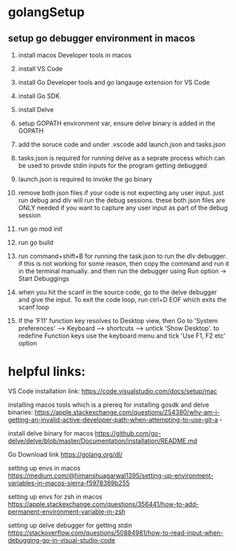 # golangSetup
setup go debugger environment in macos
---------------------------------------

1) install macos Developer tools in macos

2) install VS Code

3) install Go Developer tools and go langauge extension for VS Code

4) install Go SDK

5) install Delve

6) setup GOPATH environment var, ensure delve binary is added in the GOPATH

7) add the soruce code and under .vscode add launch.json and tasks.json

8) tasks.json is required for running delve as a seprate process which can be used to provde stdin inputs for the 
   program getting debugged

9) launch.json is required to invoke the go binary

10) remove both json files if your code is not expecting any user input. just run debug and dlv will run the debug sessions. 
these both json files are ONLY needed if you want to capture any user input as part of the debug session

10) run go mod init

11) run go build

12) run command+shift+B for running the task.json to run the dlv debugger. if this is not working for some reason, then 
copy the command and run it in the terminal manually. and then run the debugger using Run option -> Start Debuggings

13) when you hit the scanf in the source code, go to the delve debugger and give the input. To exit the code loop, run ctrl+D 
EOF which exits the scanf loop

14) If the 'F11' function key resolves to Desktop view, then Go to 'System preferences' --> Keyboard --> shortcuts --> untick 'Show Desktop'. to redefine Function keys use the keyboard menu and tick 'Use F1, F2 etc' option




# helpful links:

VS Code installation link:
https://code.visualstudio.com/docs/setup/mac

installing macos tools which is a prereq for installing gosdk and delve binaries:
https://apple.stackexchange.com/questions/254380/why-am-i-getting-an-invalid-active-developer-path-when-attempting-to-use-git-a - 

install delve binary for macos
https://github.com/go-delve/delve/blob/master/Documentation/installation/README.md

Go Download link
https://golang.org/dl/


setting up envs in macos
https://medium.com/@himanshuagarwal1395/setting-up-environment-variables-in-macos-sierra-f5978369b255

setting up envs for zsh in macos
https://apple.stackexchange.com/questions/356441/how-to-add-permanent-environment-variable-in-zsh

setting up delve debugger for getting stdin
https://stackoverflow.com/questions/50884981/how-to-read-input-when-debugging-go-in-visual-studio-code



